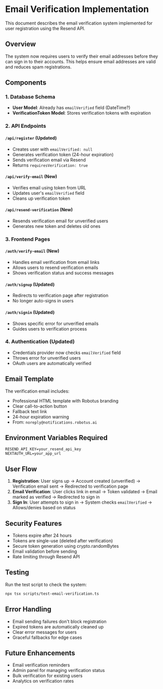# Email Verification Implementation

This document describes the email verification system implemented for user registration using the Resend API.

## Overview

The system now requires users to verify their email addresses before they can sign in to their accounts. This helps ensure email addresses are valid and reduces spam registrations.

## Components

### 1. Database Schema
- **User Model**: Already has `emailVerified` field (DateTime?)
- **VerificationToken Model**: Stores verification tokens with expiration

### 2. API Endpoints

#### `/api/register` (Updated)
- Creates user with `emailVerified: null`
- Generates verification token (24-hour expiration)
- Sends verification email via Resend
- Returns `requiresVerification: true`

#### `/api/verify-email` (New)
- Verifies email using token from URL
- Updates user's `emailVerified` field
- Cleans up verification token

#### `/api/resend-verification` (New)
- Resends verification email for unverified users
- Generates new token and deletes old ones

### 3. Frontend Pages

#### `/auth/verify-email` (New)
- Handles email verification from email links
- Allows users to resend verification emails
- Shows verification status and success messages

#### `/auth/signup` (Updated)
- Redirects to verification page after registration
- No longer auto-signs in users

#### `/auth/signin` (Updated)
- Shows specific error for unverified emails
- Guides users to verification process

### 4. Authentication (Updated)
- Credentials provider now checks `emailVerified` field
- Throws error for unverified users
- OAuth users are automatically verified

## Email Template

The verification email includes:
- Professional HTML template with Robotus branding
- Clear call-to-action button
- Fallback text link
- 24-hour expiration warning
- From: `noreply@notifications.robotus.ai`

## Environment Variables Required

```env
RESEND_API_KEY=your_resend_api_key
NEXTAUTH_URL=your_app_url
```

## User Flow

1. **Registration**: User signs up → Account created (unverified) → Verification email sent → Redirected to verification page
2. **Email Verification**: User clicks link in email → Token validated → Email marked as verified → Redirected to sign in
3. **Sign In**: User attempts to sign in → System checks `emailVerified` → Allows/denies based on status

## Security Features

- Tokens expire after 24 hours
- Tokens are single-use (deleted after verification)
- Secure token generation using crypto.randomBytes
- Email validation before sending
- Rate limiting through Resend API

## Testing

Run the test script to check the system:
```bash
npx tsx scripts/test-email-verification.ts
```

## Error Handling

- Email sending failures don't block registration
- Expired tokens are automatically cleaned up
- Clear error messages for users
- Graceful fallbacks for edge cases

## Future Enhancements

- Email verification reminders
- Admin panel for managing verification status
- Bulk verification for existing users
- Analytics on verification rates
